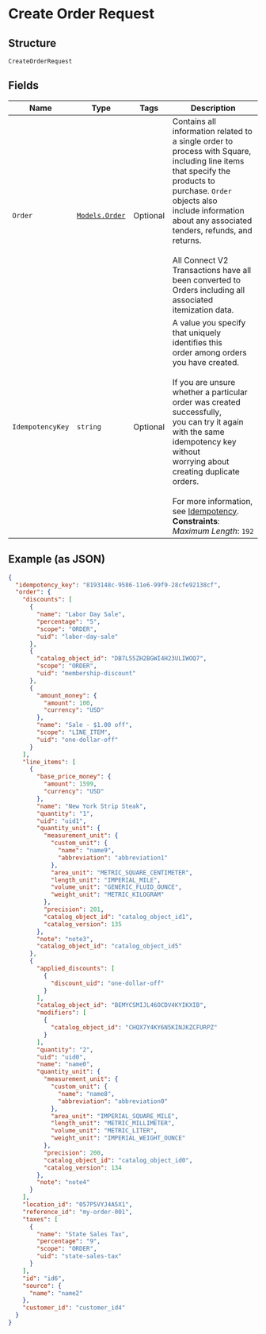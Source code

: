 
# Create Order Request

## Structure

`CreateOrderRequest`

## Fields

| Name | Type | Tags | Description |
|  --- | --- | --- | --- |
| `Order` | [`Models.Order`](../../doc/models/order.md) | Optional | Contains all information related to a single order to process with Square,<br>including line items that specify the products to purchase. `Order` objects also<br>include information about any associated tenders, refunds, and returns.<br><br>All Connect V2 Transactions have all been converted to Orders including all associated<br>itemization data. |
| `IdempotencyKey` | `string` | Optional | A value you specify that uniquely identifies this<br>order among orders you have created.<br><br>If you are unsure whether a particular order was created successfully,<br>you can try it again with the same idempotency key without<br>worrying about creating duplicate orders.<br><br>For more information, see [Idempotency](https://developer.squareup.com/docs/build-basics/common-api-patterns/idempotency).<br>**Constraints**: *Maximum Length*: `192` |

## Example (as JSON)

```json
{
  "idempotency_key": "8193148c-9586-11e6-99f9-28cfe92138cf",
  "order": {
    "discounts": [
      {
        "name": "Labor Day Sale",
        "percentage": "5",
        "scope": "ORDER",
        "uid": "labor-day-sale"
      },
      {
        "catalog_object_id": "DB7L55ZH2BGWI4H23ULIWOQ7",
        "scope": "ORDER",
        "uid": "membership-discount"
      },
      {
        "amount_money": {
          "amount": 100,
          "currency": "USD"
        },
        "name": "Sale - $1.00 off",
        "scope": "LINE_ITEM",
        "uid": "one-dollar-off"
      }
    ],
    "line_items": [
      {
        "base_price_money": {
          "amount": 1599,
          "currency": "USD"
        },
        "name": "New York Strip Steak",
        "quantity": "1",
        "uid": "uid1",
        "quantity_unit": {
          "measurement_unit": {
            "custom_unit": {
              "name": "name9",
              "abbreviation": "abbreviation1"
            },
            "area_unit": "METRIC_SQUARE_CENTIMETER",
            "length_unit": "IMPERIAL_MILE",
            "volume_unit": "GENERIC_FLUID_OUNCE",
            "weight_unit": "METRIC_KILOGRAM"
          },
          "precision": 201,
          "catalog_object_id": "catalog_object_id1",
          "catalog_version": 135
        },
        "note": "note3",
        "catalog_object_id": "catalog_object_id5"
      },
      {
        "applied_discounts": [
          {
            "discount_uid": "one-dollar-off"
          }
        ],
        "catalog_object_id": "BEMYCSMIJL46OCDV4KYIKXIB",
        "modifiers": [
          {
            "catalog_object_id": "CHQX7Y4KY6N5KINJKZCFURPZ"
          }
        ],
        "quantity": "2",
        "uid": "uid0",
        "name": "name0",
        "quantity_unit": {
          "measurement_unit": {
            "custom_unit": {
              "name": "name8",
              "abbreviation": "abbreviation0"
            },
            "area_unit": "IMPERIAL_SQUARE_MILE",
            "length_unit": "METRIC_MILLIMETER",
            "volume_unit": "METRIC_LITER",
            "weight_unit": "IMPERIAL_WEIGHT_OUNCE"
          },
          "precision": 200,
          "catalog_object_id": "catalog_object_id0",
          "catalog_version": 134
        },
        "note": "note4"
      }
    ],
    "location_id": "057P5VYJ4A5X1",
    "reference_id": "my-order-001",
    "taxes": [
      {
        "name": "State Sales Tax",
        "percentage": "9",
        "scope": "ORDER",
        "uid": "state-sales-tax"
      }
    ],
    "id": "id6",
    "source": {
      "name": "name2"
    },
    "customer_id": "customer_id4"
  }
}
```

